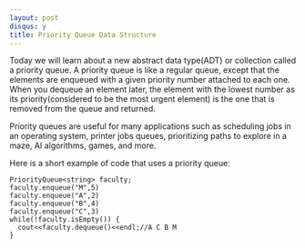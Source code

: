 ```yaml
---
layout: post
disqus: y
title: Priority Queue Data Structure
---
```

Today we will learn about a new abstract data type(ADT) or collection called a priority queue. A priority queue is like a regular queue, except that the elements are enqueued with a given priority number attached to each one. When you dequeue an element later, the element with the lowest number as its priority(considered to be the most urgent element) is the one that is removed from the queue and returned.

Priority queues are useful for many applications such as scheduling jobs in an operating system, printer jobs queues, prioritizing paths to explore in a maze, AI algorithms, games, and more.

Here is a short example of code that uses a priority queue:
```
PriorityQueue<string> faculty;
faculty.enqueue("M",5)
faculty.enqueue("A",2)
faculty.enqueue("B",4)
faculty.enqueue("C",3)
while(!faculty.isEmpty()) {
  cout<<faculty.dequeue()<<endl;//A C B M
}
```
